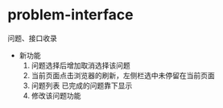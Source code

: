 # problem-interface
问题、接口收录

- 新功能
    1. 问题选择后增加取消选择该问题
    2. 当前页面点击浏览器的刷新，左侧栏选中未停留在当前页面
    3. 问题列表 已完成的问题靠下显示
    4. 修改该问题功能